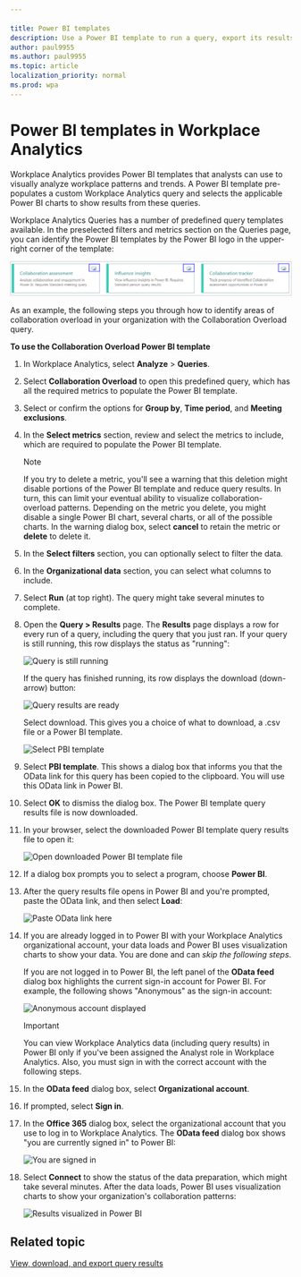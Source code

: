 ```yaml
---

title: Power BI templates
description: Use a Power BI template to run a query, export its results, and visualize them in Power BI
author: paul9955
ms.author: paul9955
ms.topic: article
localization_priority: normal 
ms.prod: wpa
---
```


# Power BI templates in Workplace Analytics

Workplace Analytics provides Power BI templates that analysts can use to visually analyze workplace patterns and trends. A Power BI template pre-populates a custom Workplace Analytics query and selects the applicable Power BI charts to show results from these queries.

Workplace Analytics Queries has a number of predefined query templates available. In the preselected filters and metrics section on the Queries page, you can identify the Power BI templates by the Power BI logo in the upper-right corner of the template:

   ![Power BI logo in query card](../Images/WpA/tutorials/pbi-cards.png)

As an example, the following steps you through how to identify areas of collaboration overload in your organization with the Collaboration Overload query.

**To use the Collaboration Overload Power BI template**

1. In Workplace Analytics, select **Analyze** > **Queries**.
2. Select **Collaboration Overload** to open this predefined query, which has all the required metrics to populate the Power BI template.
3. Select or confirm the options for **Group by**, **Time period**, and **Meeting exclusions**.
4. In the **Select metrics** section, review and select the metrics to include, which are required to populate the Power BI template.

   > [!Note]
   > If you try to delete a metric, you'll see a warning that this deletion might disable portions of the Power BI template and reduce query results. In turn, this can limit your eventual ability to visualize collaboration-overload patterns. Depending on the metric you delete, you might disable a single Power BI chart, several charts, or all of the possible charts. In the warning dialog box, select **cancel** to retain the metric or **delete** to delete it.

5. In the **Select filters** section, you can optionally select to filter the data.
6. In the **Organizational data** section, you can select what columns to include.
7. Select **Run** (at top right). The query might take several minutes to complete.
8. Open the **Query &gt; Results** page. The **Results** page displays a row for every run of a query, including the query that you just ran. If your query is still running, this row displays the status as "running":

   ![Query is still running](../Images/WpA/tutorials/query-running.png)

   If the query has finished running, its row displays the download (down-arrow) button:

   ![Query results are ready](../Images/WpA/tutorials/query-results-done.png)

    Select download. This gives you a choice of what to download, a .csv file or a Power BI template.

   ![Select PBI template](../Images/WpA/tutorials/pbi-templates-03.png)

9. Select **PBI template**. This shows a dialog box that informs you that the OData link for this query has been copied to the clipboard. You will use this OData link in Power BI.
10. Select **OK** to dismiss the dialog box. The Power BI template query results file is now downloaded. 
11. In your browser, select the downloaded Power BI template query results file to open it:

    ![Open downloaded Power BI template file](../Images/WpA/tutorials/pbi-templates-05.png)

11. If a dialog box prompts you to select a program, choose **Power BI**.
12. After the query results file opens in Power BI and you're prompted, paste the OData link, and then select **Load**:

    ![Paste OData link here](../Images/WpA/tutorials/pbi-templates-07.png)

13. If you are already logged in to Power BI with your Workplace Analytics organizational account, your data loads and Power BI uses visualization charts to show your data. You are done and can _skip the following steps_.

    If you are not logged in to Power BI, the left panel of the **OData feed** dialog box highlights the current sign-in account for Power BI. For example, the following shows "Anonymous" as the sign-in account:

    ![Anonymous account displayed](../Images/WpA/tutorials/anon-access-to-pbi.png)

    > [!Important]
    > You can view Workplace Analytics data (including query results) in Power BI only if you've been assigned the Analyst role in Workplace Analytics. Also, you must sign in with the correct account with the following steps.

14. In the **OData feed** dialog box, select **Organizational account**.
15. If prompted, select **Sign in**.
16. In the **Office 365** dialog box, select the organizational account that you use to log in to Workplace Analytics. The **OData feed** dialog box shows "you are currently signed in" to Power BI:

    ![You are signed in](../Images/WpA/tutorials/you-are-signed-in.png)

17. Select **Connect** to show the status of the data preparation, which might take several minutes. After the data loads, Power BI uses visualization charts to show your organization's collaboration patterns:

    ![Results visualized in Power BI](../Images/WpA/tutorials/pbi-templates-08a.png)

## Related topic

[View, download, and export query results](../use/view-download-and-export-query-results.md)